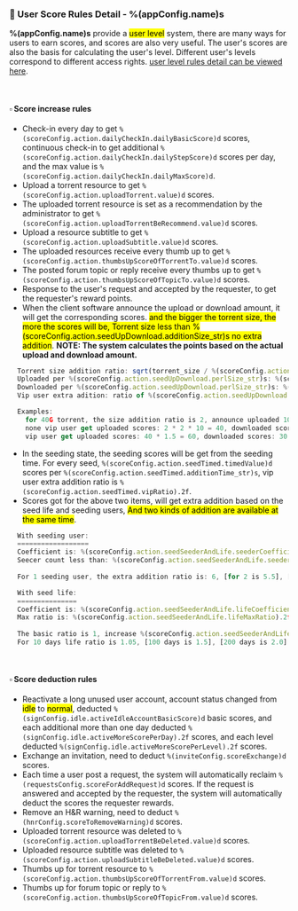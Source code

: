 ### :orange_book: User Score Rules Detail - %(appConfig.name)s

**%(appConfig.name)s** provide a <mark>user level</mark> system, there are many ways for users to earn scores, and scores are also very useful. The user's scores are also the basis for calculating the user's level. Different user's levels correspond to different access rights. [user level rules detail can be viewed here](/about/manual/userLevelRules).

&emsp;

#### :white_small_square: Score increase rules
* Check-in every day to get `%(scoreConfig.action.dailyCheckIn.dailyBasicScore)d` scores, continuous check-in to get additional `%(scoreConfig.action.dailyCheckIn.dailyStepScore)d` scores per day, and the max value is `%(scoreConfig.action.dailyCheckIn.dailyMaxScore)d`.
* Upload a torrent resource to get `%(scoreConfig.action.uploadTorrent.value)d` scores.
* The uploaded torrent resource is set as a recommendation by the administrator to get `%(scoreConfig.action.uploadTorrentBeRecommend.value)d` scores.
* Upload a resource subtitle to get `%(scoreConfig.action.uploadSubtitle.value)d` scores.
* The uploaded resources receive every thumb up to get `%(scoreConfig.action.thumbsUpScoreOfTorrentTo.value)d` scores.
* The posted forum topic or reply receive every thumbs up to get `%(scoreConfig.action.thumbsUpScoreOfTopicTo.value)d` scores.
* Response to the user's request and accepted by the requester, to get the requester's reward points.
* When the client software announce the upload or download amount, it will get the corresponding scores. <mark>and the bigger the torrent size, the more the scores will be, Torrent size less than %(scoreConfig.action.seedUpDownload.additionSize_str)s no extra addition</mark>.
  <span class="text-danger">**NOTE: The system calculates the points based on the actual upload and download amount.**</span>
```javascript
  Torrent size addition ratio: sqrt(torrent_size / %(scoreConfig.action.seedUpDownload.additionSize_str)s).
  Uploaded per %(scoreConfig.action.seedUpDownload.perlSize_str)s: %(scoreConfig.action.seedUpDownload.uploadValue)d scores.
  Downloaded per %(scoreConfig.action.seedUpDownload.perlSize_str)s: %(scoreConfig.action.seedUpDownload.downloadValue)d scores.
  Vip user extra adition: ratio of %(scoreConfig.action.seedUpDownload.vipRatio).2f

  Examples: 
    for 40G torrent, the size addition ratio is 2, announce uploaded 10G and downloaded 15G,
    none vip user get uploaded scores: 2 * 2 * 10 = 40, downloaded scores: 2 * 1 * 15 = 30. 
    vip user get uploaded scores: 40 * 1.5 = 60, downloaded scores: 30 * 1.5 = 45.
```
* In the seeding state, the seeding scores will be get from the seeding time. 
For every seed, `%(scoreConfig.action.seedTimed.timedValue)d` scores per `%(scoreConfig.action.seedTimed.additionTime_str)s`, vip user extra addition ratio is `%(scoreConfig.action.seedTimed.vipRatio).2f`.
* Scores got for the above two items, will get extra addition based on the seed life and seeding users, <mark>And two kinds of addition are available at the same time</mark>.
```javascript
  With seeding user:
  ==================
  Coefficient is: %(scoreConfig.action.seedSeederAndLife.seederCoefficient).2f
  Seecer count less than: %(scoreConfig.action.seedSeederAndLife.seederCount)d
  
  For 1 seeding user, the extra addition ratio is: 6, [for 2 is 5.5], [for 3 is 5], [for 4 is 4.5], [for 5 is 4], [for 6 is 3.5], [for 7 is 3], [for 8 is 2.5], [for 9 is 2], [for 10 is 1.5], [more than 10 is 1, same as no extra addition].
```
```javascript
  With seed life:
  ===============
  Coefficient is: %(scoreConfig.action.seedSeederAndLife.lifeCoefficientOfDay).3f
  Max ratio is: %(scoreConfig.action.seedSeederAndLife.lifeMaxRatio).2f
  
  The basic ratio is 1, increase %(scoreConfig.action.seedSeederAndLife.lifeCoefficientOfDay).3f every day.
  For 10 days life ratio is 1.05, [100 days is 1.5], [200 days is 2.0] etc, the max ratio is %(scoreConfig.action.seedSeederAndLife.lifeMaxRatio).2f.
```

&emsp;

#### :white_small_square: Score deduction rules
* Reactivate a long unused user account, account status changed from <mark>idle</mark> to <mark>normal</mark>, deducted `%(signConfig.idle.activeIdleAccountBasicScore)d` basic scores, and each additional more than one day deducted `%(signConfig.idle.activeMoreScorePerDay).2f` scores, and each level deducted `%(signConfig.idle.activeMoreScorePerLevel).2f` scores.
* Exchange an invitation, need to deduct `%(inviteConfig.scoreExchange)d` scores.
* Each time a user post a request, the system will automatically reclaim `%(requestsConfig.scoreForAddRequest)d` scores. If the request is answered and accepted by the requester, the system will automatically deduct the scores the requester rewards.
* Remove an H&R warning, need to deduct `%(hnrConfig.scoreToRemoveWarning)d` scores.
* Uploaded torrent resource was deleted to `%(scoreConfig.action.uploadTorrentBeDeleted.value)d` scores.
* Uploaded resource subtitle was deleted to `%(scoreConfig.action.uploadSubtitleBeDeleted.value)d` scores.
* Thumbs up for torrent resource to `%(scoreConfig.action.thumbsUpScoreOfTorrentFrom.value)d` scores.
* Thumbs up for forum topic or reply to `%(scoreConfig.action.thumbsUpScoreOfTopicFrom.value)d` scores.